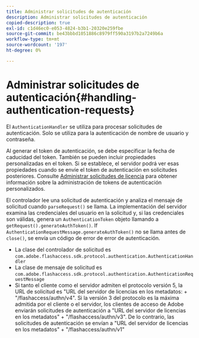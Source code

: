 ```yaml
---
title: Administrar solicitudes de autenticación
description: Administrar solicitudes de autenticación
copied-description: true
exl-id: c1d46ec0-e053-4824-b3b1-20320e259fbe
source-git-commit: be43bbbd1051886c8979ff590a3197b2a7249b6a
workflow-type: tm+mt
source-wordcount: '197'
ht-degree: 0%

---
```


# Administrar solicitudes de autenticación{#handling-authentication-requests}

El `AuthenticationHandler` se utiliza para procesar solicitudes de autenticación. Solo se utiliza para la autenticación de nombre de usuario y contraseña.

Al generar el token de autenticación, se debe especificar la fecha de caducidad del token. También se pueden incluir propiedades personalizadas en el token. Si se establece, el servidor podrá ver esas propiedades cuando se envíe el token de autenticación en solicitudes posteriores. Consulte [Administrar solicitudes de licencia](../../aaxs-protecting-content/content-implementing-the-license-server/content-handling-license-reqs/content-handling-license-reqs.md) para obtener información sobre la administración de tokens de autenticación personalizados.

El controlador lee una solicitud de autenticación y analiza el mensaje de solicitud cuando `parseRequest()` se llama. La implementación del servidor examina las credenciales del usuario en la solicitud y, si las credenciales son válidas, genera un `AuthenticationToken` objeto llamando a `getRequest().generateAuthToken()`. If `AuthenticationRequestMessage.generateAuthToken()` no se llama antes de `close()`, se envía un código de error de error de autenticación.

* La clase del controlador de solicitud es `com.adobe.flashaccess.sdk.protocol.authentication.AuthenticationHandler`
* La clase de mensaje de solicitud es `com.adobe.flashaccess.sdk.protocol.authentication.AuthenticationRequestMessage`
* Si tanto el cliente como el servidor admiten el protocolo versión 5, la URL de solicitud es &quot;URL del servidor de licencias en los metadatos: + &quot;/flashaccess/authn/v4&quot;. Si la versión 3 del protocolo es la máxima admitida por el cliente o el servidor, los clientes de acceso de Adobe enviarán solicitudes de autenticación a &quot;URL del servidor de licencias en los metadatos&quot; + &quot;/flashaccess/authn/v3&quot;. De lo contrario, las solicitudes de autenticación se envían a &quot;URL del servidor de licencias en los metadatos&quot; + &quot;/flashaccess/authn/v1&quot;
